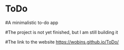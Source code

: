 # ToDo

#A minimalistic to-do app

#The project is not yet finished, but I am still building it

#The link to the website
https://wobins.github.io/ToDo/
